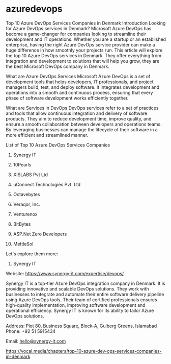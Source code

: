 # azuredevops
Top 10 Azure DevOps Services Companies in Denmark
Introduction
Looking for Azure DevOps services in Denmark? Microsoft Azure DevOps has become a game-changer for companies looking to streamline their development and IT operations. Whether you are a startup or an established enterprise, having the right Azure DevOps service provider can make a huge difference in how smoothly your projects run. This article will explore the top 10 Azure DevOps services in Denmark. They offer everything from integration and development to solutions that will help you grow, they are the best Microsoft DevOps company in Denmark.

What are Azure DevOps Services
Microsoft Azure DevOps is a set of development tools that helps developers, IT professionals, and project managers build, test, and deploy software. It integrates development and operations into a smooth and continuous process, ensuring that every phase of software development works efficiently together.

What are Services in DevOps
DevOps services refer to a set of practices and tools that allow continuous integration and delivery of software products. They aim to reduce development time, improve quality, and ensure a smooth collaboration between developers and operations teams. By leveraging businesses can manage the lifecycle of their software in a more efficient and streamlined manner.

List of Top 10 Azure DevOps Services Companies
1. Synergy IT

2. 10Pearls

3. XISLABS Pvt Ltd

4. uConnect Technologies Pvt. Ltd

5. Octavebytes

6. Veraqor, Inc.

7. Venturenox

8. BitBytes

9. ASP.Net Zero Developers

10. MettleSol

Let's explore them more:

1. Synergy IT

Website: https://www.synergy-it.com/expertise/devops/

Synergy IT is a top-tier Azure DevOps integration company in Denmark. It is providing innovative and scalable DevOps solutions. They work with businesses to integrate and automate their entire software delivery pipeline using Azure DevOps tools. Their team of certified professionals ensures high-quality implementation, improving software development and operational efficiency. Synergy IT is known for its ability to tailor Azure DevOps solutions.

Address: Plot 80, Business Square, Block-A, Gulberg Greens, Islamabad
Phone: +92 51 5915434

Email: hello@synergy-it.com

https://vocal.media/chapters/top-10-azure-dev-ops-services-companies-in-denmark
